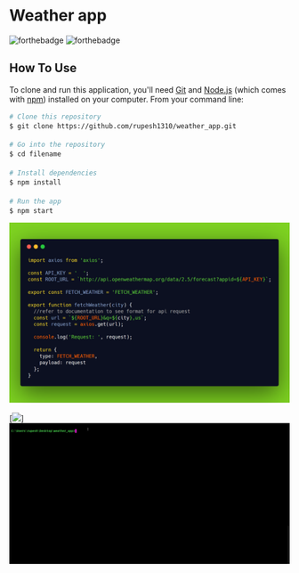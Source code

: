# Weather app

![forthebadge](https://forthebadge.com/images/badges/made-with-javascript.svg)  ![forthebadge](https://forthebadge.com/images/badges/built-with-love.svg)

## How To Use

To clone and run this application, you'll need [Git](https://git-scm.com) and [Node.js](https://nodejs.org/en/download/) (which comes with [npm](http://npmjs.com)) installed on your computer. From your command line:

```bash
# Clone this repository
$ git clone https://github.com/rupesh1310/weather_app.git

# Go into the repository
$ cd filename

# Install dependencies
$ npm install

# Run the app
$ npm start
```
![](api.png)


[![](https://img.shields.io/badge/DemoRun-yellow.svg?style=for-the-badge)]
![alt tag](./weather1.gif)
